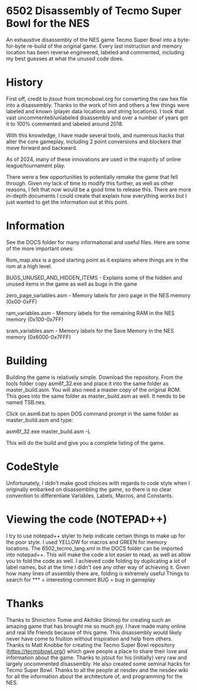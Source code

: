 # 6502 Disassembly of Tecmo Super Bowl for the NES
An exhaustive disassembly of the NES game Tecmo Super Bowl into a byte-for-byte re-build of the original game. Every last instruction and memory location has been reverse engineered, labeled and commented, including my best guesses at what the unused code does.

# History
First off, credit to jtsout from tecmobowl.org for converting the raw hex file into a disassembly. Thanks to the work of him and others a few things were labeled and known (player data locations and string locations).
I took that vast uncommented/unlabeled disassembly and over a number of years got it to 100% commented and labeled around 2018.

With this knowledge, I have made several tools, and numerous hacks that alter the core gameplay, including 2 point conversions and blockers that move forward and backward. 

As of 2024, many of these innovations are used in the majority of online league/tournament play. 

There were a few opportunities to potentially remake the game that fell through. Given my lack of time to modify this further, as well as other reasons, I felt that now would be a good time to release this. There are more in-depth documents I could create that explain how everything works but I just wanted to get the information out at this point.

# Information
See the DOCS folder for many informational and useful files. Here are some of the more important ones:

Rom_map.xlsx is a good starting point as it explains where things are in the rom at a high level.

BUGS_UNUSED_AND_HIDDEN_ITEMS - Explains some of the hidden and unused items in the game as well as bugs in the game

zero_page_variables.asm - Memory labels for zero page in the NES memory (0x00-0xFF)

ram_variables.asm - Memory labels for the remaining RAM in the NES memory (0x100-0x7FF)

sram_variables.asm - Memory labels for the Save Memory in the NES memory (0x6000-0x7FFF)

# Building

Building the game is relatively simple. Download the repository. From the tools folder copy asm6f_32.exe and place it into the same folder as master_build.asm. You will also need a master copy of the original ROM. This goes into the same folder as master_build.asm as well. It needs to be named TSB.nes.

Click on asm6.bat to open DOS command prompt in the same folder as master_build.asm and type:

asm6f_32.exe master_build.asm -L

This will do the build and give you a complete listing of the game.

# CodeStyle

Unfortunately, I didn't make good choices with regards to code style when I originally embarked on disassembling the game, so there is no clear convention to differentiate Variables, Labels, Macros, and Constants.

# Viewing the code (NOTEPAD++)

I try to use notepad++ styler to help indicate certain things to make up for the poor style. I used YELLOW for macros and GREEN for memory locations. The 6502_tecmo_lang.xml in the DOCS folder can be imported into notepad++. This will make the code a lot easier to read, as well as allow you to fold the code as well. I achieved code folding by duplicating a lot of label names, but at the time I didn't see any other way of achieving it. Given how many lines of assembly there are, folding is extremely useful
Things to search for *** = interesting comment BUG = bug in gameplay

# Thanks
Thanks to Shinichiro Tomie and Akihiko Shimoji for creating such an amazing game that has brought me so much joy. I have made many online and real life friends because of this game.
This disassembly would likely never have come to fruition without  inspiration and help from others. Thanks to Matt Knobbe for creating the Tecmo Super Bowl repository (https://tecmobowl.org/) which gave people a place to share their love and information about the game.
Thanks to jstout for his (initially) very raw and largely uncommented disassembly. He also created some seminal hacks for Tecmo Super Bowl.
Thanks to all the people at nesdev and the nesdev wiki for all the information about the  architecture of, and programming for the NES.


